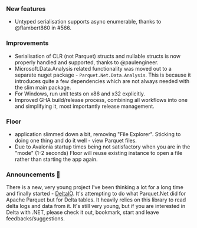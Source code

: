 ### New features

- Untyped serialisation supports async enumerable, thanks to @flambert860 in #566.

### Improvements

- Serialisation of CLR (not Parquet) structs and nullable structs is now properly handled and supported, thanks to @paulengineer.
- Microsoft.Data.Analysis related functionality was moved out to a separate nuget package - `Parquet.Net.Data.Analysis`. This is because it introduces quite a few dependencies which are not always needed with the slim main package.
- For Windows, run unit tests on x86 and x32 explicitly.
- Improved GHA build/release process, combining all workflows into one and simplifying it, most importantly release management.

### Floor

- application slimmed down a bit, removing "File Explorer". Sticking to doing one thing and do it well - view Parquet files.
- Due to Avalonia startup times being not satisfactory when you are in the "mode" (1-2 seconds) Floor will reuse existing instance to open a file rather than starting the app again.

### Announcements 🎉

There is a new, very young project I've been thinking a lot for a long time and finally started - [DeltaIO](https://github.com/aloneguid/delta). It's attempting to do what Parquet.Net did for Apache Parquet but for Delta tables. It heavily relies on this library to read delta logs and data from it. It's still very young, but if you are interested in Delta with .NET, please check it out, bookmark, start and leave feedbacks/suggestions.
